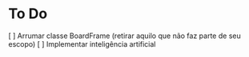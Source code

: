 # To Do
[ ] Arrumar classe BoardFrame (retirar aquilo que não faz parte de seu escopo)
[ ] Implementar inteligência artificial

